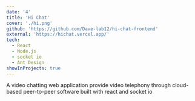 ```yaml
---
date: '4'
title: 'Hi Chat'
cover: './hi.png'
github: 'https://github.com/Dave-lab12/hi-chat-frontend'
external: 'https://hichat.vercel.app/'
tech:
  - React
  - Node.js
  - socket io
  - Ant Design
showInProjects: true
---
```


A video chatting web application provide video telephony through cloud-based peer-to-peer software built with react and socket io

